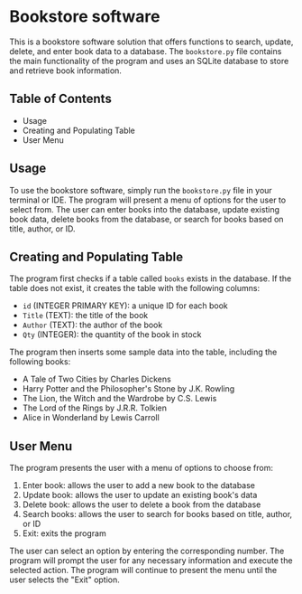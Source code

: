 # Bookstore software

This is a bookstore software solution that offers functions to search, update, delete, and enter book data to a database. The `bookstore.py` file contains the main functionality of the program and uses an SQLite database to store and retrieve book information.

## Table of Contents
- Usage
- Creating and Populating Table
- User Menu

## Usage
To use the bookstore software, simply run the `bookstore.py` file in your terminal or IDE. The program will present a menu of options for the user to select from. The user can enter books into the database, update existing book data, delete books from the database, or search for books based on title, author, or ID.

## Creating and Populating Table
The program first checks if a table called `books` exists in the database. If the table does not exist, it creates the table with the following columns:
- `id` (INTEGER PRIMARY KEY): a unique ID for each book
- `Title` (TEXT): the title of the book
- `Author` (TEXT): the author of the book
- `Qty` (INTEGER): the quantity of the book in stock

The program then inserts some sample data into the table, including the following books:
- A Tale of Two Cities by Charles Dickens
- Harry Potter and the Philosopher's Stone by J.K. Rowling
- The Lion, the Witch and the Wardrobe by C.S. Lewis
- The Lord of the Rings by J.R.R. Tolkien
- Alice in Wonderland by Lewis Carroll

## User Menu
The program presents the user with a menu of options to choose from:

1. Enter book: allows the user to add a new book to the database
2. Update book: allows the user to update an existing book's data
3. Delete book: allows the user to delete a book from the database
4. Search books: allows the user to search for books based on title, author, or ID
5. Exit: exits the program

The user can select an option by entering the corresponding number. The program will prompt the user for any necessary information and execute the selected action. The program will continue to present the menu until the user selects the "Exit" option.
